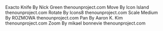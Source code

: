 Exacto Knife By Nick Green thenounproject.com
Move By Icon Island thenounproject.com
Rotate By Icons8 thenounproject.com
Scale Medium By ROZMOWA thenounproject.com
Pan By Aaron K. Kim thenounproject.com
Zoom By mikael bonnevie thenounproject.com

